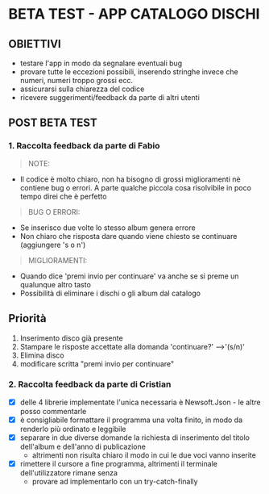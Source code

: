 # BETA TEST - APP CATALOGO DISCHI

## OBIETTIVI

- testare l'app in modo da segnalare eventuali bug
- provare tutte le eccezioni possibili, inserendo stringhe invece che numeri, numeri troppo grossi ecc.
- assicurarsi sulla chiarezza del codice
- ricevere suggerimenti/feedback da parte di altri utenti



## POST BETA TEST


### 1. Raccolta feedback da parte di Fabio


>NOTE:  
- Il codice è molto chiaro, non ha bisogno di grossi miglioramenti nè contiene bug o errori. A parte qualche piccola cosa risolvibile in poco tempo direi che è perfetto


>BUG O ERRORI:  
- Se inserisco due volte lo stesso album genera errore
- Non chiaro che risposta dare quando viene chiesto se continuare (aggiungere 's o n')


>MIGLIORAMENTI:  
- Quando dice 'premi invio per continuare' va anche se si preme un qualunque altro tasto
- Possibilità di eliminare i dischi o gli album dal catalogo




## Priorità
1. Inserimento disco già presente
2. Stampare le risposte accettate alla domanda 'continuare?'  -->'(s/n)'
3. Elimina disco
4. modificare scritta "premi invio per continuare"



### 2. Raccolta feedback da parte di Cristian

- [x] delle 4 librerie implementate l'unica necessaria è Newsoft.Json - le altre posso commentarle
- [x] è consigliabile formattare il programma una volta finito, in modo da renderlo più ordinato e leggibile
- [x] separare in due diverse domande la richiesta di inserimento del titolo dell'album e dell'anno di publicazione  
  -  altrimenti non risulta chiaro il modo in cui le due voci vanno inserite
- [x] rimettere il cursore a fine programma, altrimenti il terminale dell'utilizzatore rimane senza
  -  provare ad implementarlo con un try-catch-finally
